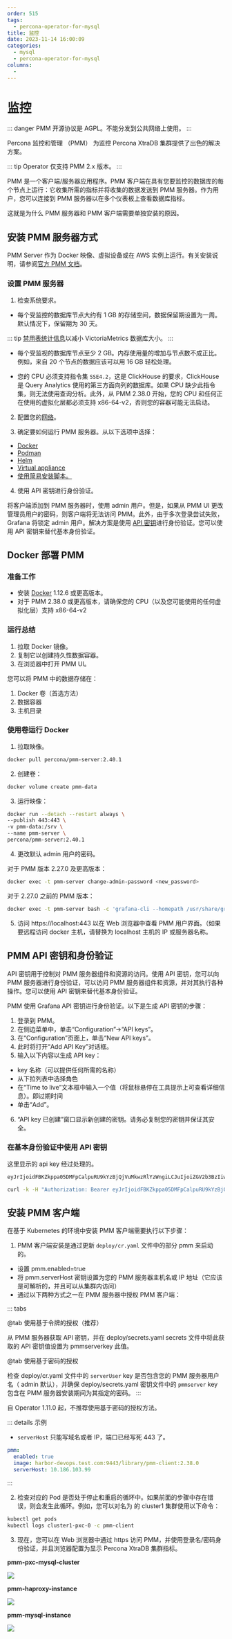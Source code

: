 ```yaml
---
order: 515
tags:
  - percona-operator-for-mysql
title: 监控
date: 2023-11-14 16:00:09
categories:
  - mysql
  - percona-operator-for-mysql
columns:
  -
---
```


# 监控

::: danger
PMM 开源协议是 AGPL。不能分发到公共网络上使用。
:::

Percona 监控和管理 （PMM） 为监控 Percona XtraDB 集群提供了出色的解决方案。

::: tip
Operator 仅支持 PMM 2.x 版本。
:::

PMM 是一个客户端/服务器应用程序。PMM 客户端在具有您要监控的数据库的每个节点上运行：它收集所需的指标并将收集的数据发送到 PMM 服务器。作为用户，您可以连接到 PMM 服务器以在多个仪表板上查看数据库指标。

这就是为什么 PMM 服务器和 PMM 客户端需要单独安装的原因。

## 安装 PMM 服务器方式

PMM Server 作为 Docker 映像、虚拟设备或在 AWS 实例上运行。有关安装说明，请参阅[官方 PMM 文档](https://docs.percona.com/percona-monitoring-and-management/setting-up/server/index.html)。

### 设置 PMM 服务器

1. 检查系统要求。

- 每个受监控的数据库节点大约有 1 GB 的存储空间，数据保留期设置为一周。默认情况下，保留期为 30 天。

::: tip
[禁用表统计信息](https://docs.percona.com/percona-monitoring-and-management/how-to/optimize.html)以减小 VictoriaMetrics 数据库大小。
:::

- 每个受监视的数据库节点至少 2 GB。内存使用量的增加与节点数不成正比。例如，来自 20 个节点的数据应该可以用 16 GB 轻松处理。

- 您的 CPU 必须支持指令集 `SSE4.2`，这是 ClickHouse 的要求，ClickHouse 是 Query Analytics 使用的第三方面向列的数据库。如果 CPU 缺少此指令集，则无法使用查询分析。此外，从 PMM 2.38.0 开始，您的 CPU 和任何正在使用的虚拟化层都必须支持 x86-64-v2，否则您的容器可能无法启动。

2. 配置您的[网络](https://docs.percona.com/percona-monitoring-and-management/setting-up/server/network.html#ports)。

3. 确定要如何运行 PMM 服务器。从以下选项中选择：

- [Docker](https://docs.percona.com/percona-monitoring-and-management/setting-up/server/docker.html)
- [Podman](https://docs.percona.com/percona-monitoring-and-management/setting-up/server/podman.html)
- [Helm](https://docs.percona.com/percona-monitoring-and-management/setting-up/server/helm.html)
- [Virtual appliance](https://docs.percona.com/percona-monitoring-and-management/setting-up/server/virtual-appliance.html)
- [使用简易安装脚本。](https://docs.percona.com/percona-monitoring-and-management/setting-up/server/easy-install.html)

4. 使用 API 密钥进行身份验证。

将客户端添加到 PMM 服务器时，使用 admin 用户。但是，如果从 PMM UI 更改管理员用户的密码，则客户端将无法访问 PMM。此外，由于多次登录尝试失败，Grafana 将锁定 admin 用户。解决方案是使用 [API 密钥](https://docs.percona.com/percona-monitoring-and-management/details/api.html#api-keys-and-authentication)进行身份验证。您可以使用 API 密钥来替代基本身份验证。

## Docker 部署 PMM

### 准备工作

- 安装 [Docker](https://docs.docker.com/get-docker/) 1.12.6 或更高版本。
- 对于 PMM 2.38.0 或更高版本，请确保您的 CPU（以及您可能使用的任何虚拟化层）支持 x86-64-v2

### 运行总结

1. 拉取 Docker 镜像。
2. 复制它以创建持久性数据容器。
3. 在浏览器中打开 PMM UI。

您可以将 PMM 中的数据存储在：

1. Docker 卷（首选方法）
2. 数据容器
3. 主机目录

### 使用卷运行 Docker

1. 拉取映像。

```bash
docker pull percona/pmm-server:2.40.1
```

2. 创建卷：

```bash
docker volume create pmm-data
```

3. 运行映像：

```bash
docker run --detach --restart always \
--publish 443:443 \
-v pmm-data:/srv \
--name pmm-server \
percona/pmm-server:2.40.1
```

4. 更改默认 admin 用户的密码。

对于 PMM 版本 2.27.0 及更高版本：

```bash
docker exec -t pmm-server change-admin-password <new_password>
```

对于 2.27.0 之前的 PMM 版本：

```bash
docker exec -t pmm-server bash -c 'grafana-cli --homepath /usr/share/grafana --configOverrides cfg:default.paths.data=/srv/grafana admin reset-admin-password newpass'
```

5. 访问 https://localhost:443 以在 Web 浏览器中查看 PMM 用户界面。（如果要远程访问 docker 主机，请替换为 localhost 主机的 IP 或服务器名称。

## PMM API 密钥和身份验证

API 密钥用于控制对 PMM 服务器组件和资源的访问。使用 API 密钥，您可以向 PMM 服务器进行身份验证，可以访问 PMM 服务器组件和资源，并对其执行各种操作。您可以使用 API 密钥来替代基本身份验证。

PMM 使用 Grafana API 密钥进行身份验证。以下是生成 API 密钥的步骤：

1. 登录到 PMM。
2. 在侧边菜单中，单击“Configuration”→“API keys”。
3. 在“Configuration”页面上，单击“New API keys”。
4. 此时将打开“Add API Key”对话框。
5. 输入以下内容以生成 API key：

- key 名称（可以提供任何所需的名称）
- 从下拉列表中选择角色
- 在“Time to live”文本框中输入一个值（将鼠标悬停在工具提示上可查看详细信息）。即过期时间
- 单击“Add”。

6. “API key 已创建”窗口显示新创建的密钥。请务必复制您的密钥并保证其安全。

### 在基本身份验证中使用 API 密钥

这里显示的 api key 经过处理的。

```bash
eyJrIjoidFBKZkppa05DMFpCalpuRU9kYzBjQjVuMkwzRlYzWngiLCJuIjoiZGV2b3BzIiwiaWQiOjF9

curl -k -H "Authorization: Bearer eyJrIjoidFBKZkppa05DMFpCalpuRU9kYzBjQjVuMkwzRlYzWngiLCJuIjoiZGV2b3BzIiwiaWQiOjF9" https://10.186.103.99:6800/v1/version
```

## 安装 PMM 客户端

在基于 Kubernetes 的环境中安装 PMM 客户端需要执行以下步骤：

1. PMM 客户端安装是通过更新 `deploy/cr.yaml` 文件中的部分 pmm 来启动的。

- 设置 pmm.enabled=true
- 将 pmm.serverHost 密钥设置为您的 PMM 服务器主机名或 IP 地址（它应该是可解析的，并且可以从集群内访问）
- 通过以下两种方式之一在 PMM 服务器中授权 PMM 客户端：

::: tabs

@tab 使用基于令牌的授权（推荐）

从 PMM 服务器获取 API 密钥，并在 deploy/secrets.yaml secrets 文件中将此获取的 API 密钥值设置为 pmmserverkey 此值。

@tab 使用基于密码的授权

检查 deploy/cr.yaml 文件中的 `serverUser` key 是否包含您的 PMM 服务器用户名（ admin 默认），并确保 deploy/secrets.yaml 密钥文件中的 `pmmserver` key 包含在 PMM 服务器安装期间为其指定的密码。
:::

自 Operator 1.11.0 起，不推荐使用基于密码的授权方法。

::: details 示例

- `serverHost` 只能写域名或者 IP，端口已经写死 443 了。

```yaml
pmm:
  enabled: true
  image: harbor-devops.test.com:9443/library/pmm-client:2.38.0
  serverHost: 10.186.103.99
```

:::

2. 检查对应的 Pod 是否处于停止和重启的循环中。如果前面的步骤中存在错误，则会发生此循环。例如，您可以对名为 的 cluster1 集群使用以下命令：

```bash
kubectl get pods
kubectl logs cluster1-pxc-0 -c pmm-client
```

3. 现在，您可以在 Web 浏览器中通过 https 访问 PMM，并使用登录名/密码身份验证，并且浏览器配置为显示 Percona XtraDB 集群指标。

**pmm-pxc-mysql-cluster**

![](https://assets.moweilong.com/img/pmm-pxc-mysql-cluster.svg)

**pmm-haproxy-instance**

![](https://assets.moweilong.com/img/pmm-haproxy-instance.svg)

**pmm-mysql-instance**

![](https://assets.moweilong.com/img/pmm-mysql-instance.svg)

